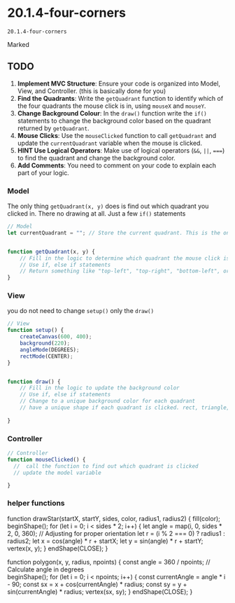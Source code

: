 # 20.1.4-four-corners
```
20.1.4-four-corners
```
Marked


## TODO
1. **Implement MVC Structure**: Ensure your code is organized into Model, View, and Controller. (this is basically done for you)
2. **Find the Quadrants**: Write the `getQuadrant` function to identify which of the four quadrants the mouse click is in, using `mouseX` and `mouseY`.
3. **Change Background Colour**: In the `draw()` function write the `if()` statements to change the background color based on the quadrant returned by `getQuadrant`.
4. **Mouse Clicks**: Use the `mouseClicked` function to call `getQuadrant` and update the `currentQuadrant` variable when the mouse is clicked.
5. **HINT Use Logical Operators**: Make use of logical operators (`&&`, `||`, `===`) to find the quadrant and change the background color.
6. **Add Comments**: You need to comment on your code to explain each part of your logic.


### Model
The only thing `getQuadrant(x, y)` does is find out which quadrant you clicked in. There no drawing at all. Just a few `if()` statements

```javascript
// Model
let currentQuadrant = ""; // Store the current quadrant. This is the only variable you need.


function getQuadrant(x, y) {
    // Fill in the logic to determine which quadrant the mouse click is in
    // Use if, else if statements
    // Return something like "top-left", "top-right", "bottom-left", or "bottom-right". 
}
```



### View
you do not need to change `setup()` only the `draw()`

```javascript
// View
function setup() {
    createCanvas(600, 400);
    background(220);
    angleMode(DEGREES);
	rectMode(CENTER);
}


function draw() {
    // Fill in the logic to update the background color
    // Use if, else if statements
    // Change to a unique background color for each quadrant
    // have a unique shape if each quadrant is clicked. rect, triangle, polygon, circle
    
}

```

### Controller

```javascript
// Controller
function mouseClicked() {
  //  call the function to find out which quadrant is clicked
  // update the model variable

}
```


### helper functions
function drawStar(startX, startY, sides, color, radius1, radius2) {
    fill(color);
    beginShape();
    for (let i = 0; i < sides * 2; i++) {
        let angle = map(i, 0, sides * 2, 0, 360); // Adjusting for proper orientation
        let r = (i % 2 === 0) ? radius1 : radius2;
        let x = cos(angle) * r + startX;
        let y = sin(angle) * r + startY;
        vertex(x, y);
    }
    endShape(CLOSE);
}

function polygon(x, y, radius, npoints) {
    const angle = 360 / npoints; // Calculate angle in degrees   
    beginShape();
    for (let i = 0; i < npoints; i++) {
        const currentAngle = angle * i - 90;
        const sx = x + cos(currentAngle) * radius;
        const sy = y + sin(currentAngle) * radius;
        vertex(sx, sy);
    }
    endShape(CLOSE);
}


